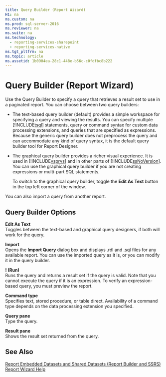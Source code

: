 ```yaml
---
title: Query Builder (Report Wizard)
H1: na
ms.custom: na
ms.prod: sql-server-2016
ms.reviewer: na
ms.suite: na
ms.technology: 
  - reporting-services-sharepoint
  - reporting-services-native
ms.tgt_pltfrm: na
ms.topic: article
ms.assetid: 1b0904ea-28c1-448e-b56c-c0fdfbc8b222
---
```

# Query Builder (Report Wizard)
  Use the Query Builder to specify a query that retrieves a result set to use in a paginated report. You can choose between two query builders:  
  
-   The text-based query builder (default) provides a simple workspace for specifying a query and viewing the results. You can specify multiple [!INCLUDE[tsql](../../Topics/TopicNameContainA/includes/tsql_md.md)] statements, query or command syntax for custom data processing extensions, and queries that are specified as expressions. Because the generic query builder does not preprocess the query and can accommodate any kind of query syntax, it is the default query builder tool for Report Designer.  
  
-   The graphical query builder provides a richer visual experience. It is used in [!INCLUDE[vsprvs](../../Topics/TopicNameContainA/includes/vsprvs_md.md)] and in other parts of [!INCLUDE[ssNoVersion](../../Topics/TopicNameContainA/includes/ssNoVersion_md.md)]. You can use the graphical query builder if you are not creating expressions or multi-part SQL statements.  
  
     To switch to the graphical query builder, toggle the **Edit As Text** button in the top left corner of the window.  
  
 You can also import a query from another report.  
  
## Query Builder Options  
 **Edit As Text**  
 Toggles between the text-based and graphical query designers, if both will work for the query.  
  
 **Import**  
 Opens the **Import Query** dialog box and displays .rdl and .sql files for any available report. You can use the imported query as it is, or you can modify it in the query builder.  
  
 **! (Run)**  
 Runs the query and returns a result set if the query is valid. Note that you cannot execute the query if it is an expression. To verify an expression-based query, you must preview the report.  
  
 **Command type**  
 Specifies text, stored procedure, or table direct. Availability of a command type depends on the data processing extension you specified.  
  
 **Query pane**  
 Type the query.  
  
 **Result pane**  
 Shows the result set returned from the query.  
  
## See Also  
 [Report Embedded Datasets and Shared Datasets &#40;Report Builder and SSRS&#41;](../../Topics/TopicNameNotContainA/Report-Embedded-Datasets-and-Shared-Datasets--Report-Builder-and-SSRS-.md)   
 [Report Wizard Help](../../Topics/TopicNameNotContainA/Report-Wizard-Help.md)  
  
  